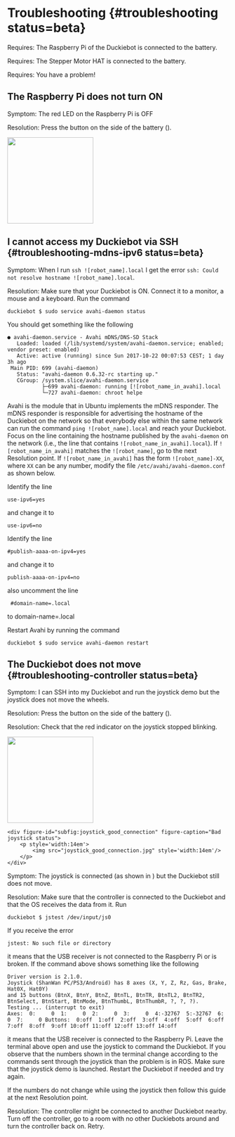 # Troubleshooting {#troubleshooting status=beta}

<div class='requirements' markdown='1'>

Requires: The Raspberry Pi of the Duckiebot is connected to the battery.

Requires: The Stepper Motor HAT is connected to the battery.

Requires: You have a problem!

</div>

## The Raspberry Pi does not turn ON

Symptom: The red LED on the Raspberry Pi is OFF

Resolution: Press the button on the side of the battery ([](#fig:troubleshooting-battery-button)).

<div figure-id="fig:troubleshooting-battery-button" figure-caption="The power button on the RAVPower Battery.">
     <img src="battery_button.jpg" style='width: 14em'/>
</div>


## I cannot access my Duckiebot via SSH {#troubleshooting-mdns-ipv6 status=beta}

Symptom: When I run `ssh ![robot_name].local` I get the error `ssh: Could not resolve hostname ![robot_name].local`.

Resolution: Make sure that your Duckiebot is ON. Connect it to a monitor, a mouse and a keyboard. Run the command

    duckiebot $ sudo service avahi-daemon status

You should get something like the following

    ● avahi-daemon.service - Avahi mDNS/DNS-SD Stack
       Loaded: loaded (/lib/systemd/system/avahi-daemon.service; enabled; vendor preset: enabled)
       Active: active (running) since Sun 2017-10-22 00:07:53 CEST; 1 day 3h ago
     Main PID: 699 (avahi-daemon)
       Status: "avahi-daemon 0.6.32-rc starting up."
       CGroup: /system.slice/avahi-daemon.service
               ├─699 avahi-daemon: running [![robot_name_in_avahi].local
               └─727 avahi-daemon: chroot helpe

Avahi is the module that in Ubuntu implements the mDNS responder. The mDNS responder is responsible for advertising the hostname of the Duckiebot on the network so that everybody
else within the same network can run the command `ping ![robot_name].local` and reach your Duckiebot. Focus on the line containing the hostname published by the `avahi-daemon` on the network (i.e., the line that contains `![robot_name_in_avahi].local`).
If `![robot_name_in_avahi]` matches the `![robot_name]`, go to the next Resolution point.
If `![robot_name_in_avahi]` has the form `![robot_name]-XX`, where `XX` can be any number,
modify the file `/etc/avahi/avahi-daemon.conf` as shown below.

Identify the line

    use-ipv6=yes

and change it to

    use-ipv6=no

Identify the line

    #publish-aaaa-on-ipv4=yes

and change it to

    publish-aaaa-on-ipv4=no

also uncomment the line

     #domain-name=.local
to
     domain-name=.local

Restart Avahi by running the command

    duckiebot $ sudo service avahi-daemon restart


## The Duckiebot does not move {#troubleshooting-controller status=beta}

Symptom: I can SSH into my Duckiebot and run the joystick demo but the joystick does not move the wheels.

Resolution: Press the button on the side of the battery ([](#fig:troubleshooting-battery-button)).


Resolution: Check that the red indicator on the joystick stopped blinking.

<div figure-id="fig:joystick_connection_status" figure-class="flow-subfigures">
    <div figure-id="subfig:joystick_no_connection" figure-caption="Bad joystick status">
        <p style='width:14em'>
            <img src="joystick_no_connection.jpg" style='width:14em'/>
        </p>
    </div>

    <div figure-id="subfig:joystick_good_connection" figure-caption="Bad joystick status">
        <p style='width:14em'>
            <img src="joystick_good_connection.jpg" style='width:14em'/>
        </p>
    </div>
</div>

<!--
<img src="troubleshooting-images/joystick_no_connection.jpg" style='width:14em'/>
-->

Symptom: The joystick is connected (as shown in [](#subfig:joystick_good_connection)) but
the Duckiebot still does not move.

Resolution: Make sure that the controller is connected to the Duckiebot and that the OS
receives the data from it. Run

    duckiebot $ jstest /dev/input/js0

If you receive the error

    jstest: No such file or directory

it means that the USB receiver is not connected to the Raspberry Pi or is broken.
If the command above shows something like the following

    Driver version is 2.1.0.
    Joystick (ShanWan PC/PS3/Android) has 8 axes (X, Y, Z, Rz, Gas, Brake, Hat0X, Hat0Y)
    and 15 buttons (BtnX, BtnY, BtnZ, BtnTL, BtnTR, BtnTL2, BtnTR2, BtnSelect, BtnStart, BtnMode, BtnThumbL, BtnThumbR, ?, ?, ?).
    Testing ... (interrupt to exit)
    Axes:  0:     0  1:     0  2:     0  3:     0  4:-32767  5:-32767  6:     0  7:     0 Buttons:  0:off  1:off  2:off  3:off  4:off  5:off  6:off  7:off  8:off  9:off 10:off 11:off 12:off 13:off 14:off

it means that the USB receiver is connected to the Raspberry Pi. Leave the terminal above
open and use the joystick to command the Duckiebot. If you observe that the numbers shown
in the terminal change according to the commands sent through the joystick than the problem is
in ROS. Make sure that the joystick demo is launched. Restart the Duckiebot if needed and try
again.

If the numbers do not change while using the joystick then follow this guide at the next Resolution point.

Resolution: The controller might be connected to another Duckiebot nearby. Turn off the
controller, go to a room with no other Duckiebots around and turn the controller back
on. Retry.
